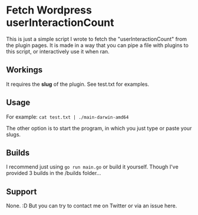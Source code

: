 # Fetch Wordpress userInteractionCount

This is just a simple script I wrote to fetch the "userInteractionCount" from the plugin pages. 
It is made in a way that you can pipe a file with plugins to this script, or interactively use it when ran.

## Workings

It requires the **slug** of the plugin. See test.txt for examples.

## Usage

For example:  `cat test.txt | ./main-darwin-amd64`

The other option is to start the program, in which you just type or paste your slugs.

## Builds

I recommend just using `go run main.go` or build it yourself. Though I've provided 3 builds in the /builds folder... 

## Support

None. :D But you can try to contact me on Twitter or via an issue here.